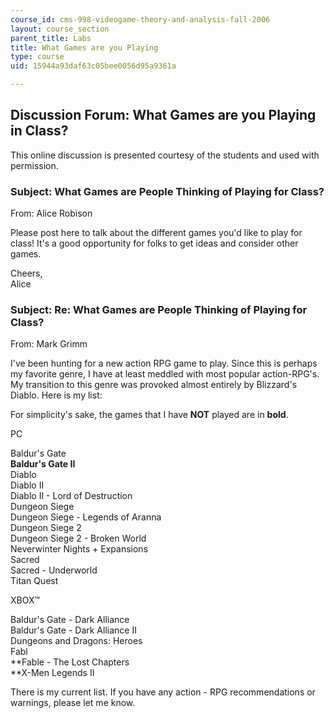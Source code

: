 ```yaml
---
course_id: cms-998-videogame-theory-and-analysis-fall-2006
layout: course_section
parent_title: Labs
title: What Games are you Playing
type: course
uid: 15944a93daf63c05bee0056d95a9361a

---
```


Discussion Forum: What Games are you Playing in Class?
------------------------------------------------------

This online discussion is presented courtesy of the students and used with permission.

### Subject: What Games are People Thinking of Playing for Class?

From: Alice Robison

Please post here to talk about the different games you'd like to play for class! It's a good opportunity for folks to get ideas and consider other games.

Cheers,  
Alice

### Subject: Re: What Games are People Thinking of Playing for Class?

From: Mark Grimm

I've been hunting for a new action RPG game to play. Since this is perhaps my favorite genre, I have at least meddled with most popular action-RPG's. My transition to this genre was provoked almost entirely by Blizzard's Diablo. Here is my list:

For simplicity's sake, the games that I have **NOT** played are in **bold**.

PC

Baldur's Gate  
**Baldur's Gate II**  
Diablo  
Diablo II  
Diablo II - Lord of Destruction  
Dungeon Siege  
Dungeon Siege - Legends of Aranna  
Dungeon Siege 2  
Dungeon Siege 2 - Broken World  
Neverwinter Nights + Expansions  
Sacred  
Sacred - Underworld  
Titan Quest

XBOX™

Baldur's Gate - Dark Alliance  
Baldur's Gate - Dark Alliance II  
Dungeons and Dragons: Heroes  
Fabl  
**Fable - The Lost Chapters  
**X-Men Legends II

There is my current list. If you have any action - RPG recommendations or warnings, please let me know.